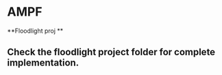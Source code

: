 # AMPF
**Floodlight proj **

Check the floodlight project folder for complete implementation.
---------------------------------------------------------------
